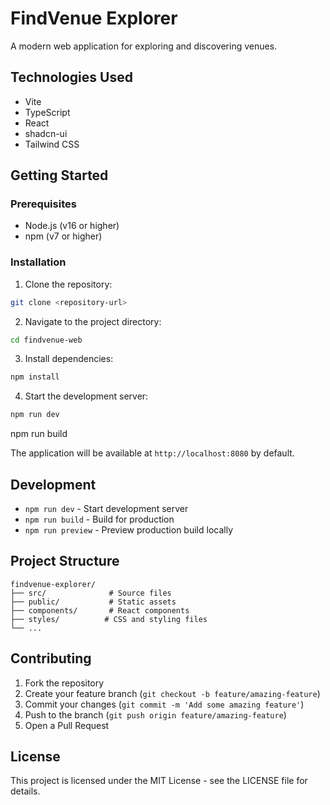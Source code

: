 # FindVenue Explorer

A modern web application for exploring and discovering venues.

## Technologies Used

- Vite
- TypeScript
- React
- shadcn-ui
- Tailwind CSS

## Getting Started

### Prerequisites

- Node.js (v16 or higher)
- npm (v7 or higher)

### Installation

1. Clone the repository:
```sh
git clone <repository-url>
```

2. Navigate to the project directory:
```sh
cd findvenue-web
```

3. Install dependencies:
```sh
npm install
```

4. Start the development server:
```sh
npm run dev
```


npm run build 

The application will be available at `http://localhost:8080` by default.

## Development

- `npm run dev` - Start development server
- `npm run build` - Build for production
- `npm run preview` - Preview production build locally

## Project Structure

```
findvenue-explorer/
├── src/              # Source files
├── public/           # Static assets
├── components/       # React components
├── styles/          # CSS and styling files
└── ...
```

## Contributing

1. Fork the repository
2. Create your feature branch (`git checkout -b feature/amazing-feature`)
3. Commit your changes (`git commit -m 'Add some amazing feature'`)
4. Push to the branch (`git push origin feature/amazing-feature`)
5. Open a Pull Request

## License

This project is licensed under the MIT License - see the LICENSE file for details.
